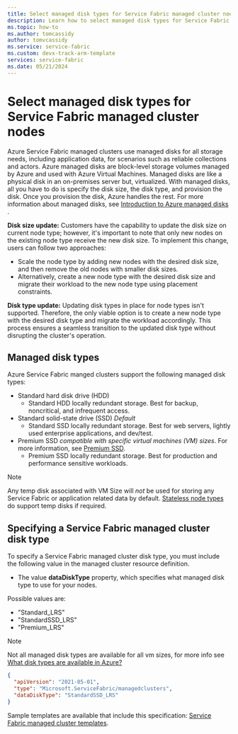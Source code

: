 ```yaml
---
title: Select managed disk types for Service Fabric managed cluster nodes
description: Learn how to select managed disk types for Service Fabric managed cluster nodes and configure in an ARM template.
ms.topic: how-to
ms.author: tomcassidy
author: tomvcassidy
ms.service: service-fabric
ms.custom: devx-track-arm-template
services: service-fabric
ms.date: 05/21/2024
---
```


# Select managed disk types for Service Fabric managed cluster nodes

Azure Service Fabric managed clusters use managed disks for all storage needs, including application data, for scenarios such as reliable collections and actors. Azure managed disks are block-level storage volumes managed by Azure and used with Azure Virtual Machines. Managed disks are like a physical disk in an on-premises server but, virtualized. With managed disks, all you have to do is specify the disk size, the disk type, and provision the disk. Once you provision the disk, Azure handles the rest. For more information about managed disks, see [Introduction to Azure managed disks
](../virtual-machines/managed-disks-overview.md).

**Disk size update:** Customers have the capability to update the disk size on current node type; however, it's important to note that only new nodes on the existing node type receive the new disk size. To implement this change, users can follow two approaches:
* Scale the node type by adding new nodes with the desired disk size, and then remove the old nodes with smaller disk sizes.
* Alternatively, create a new node type with the desired disk size and migrate their workload to the new node type using placement constraints.
 
**Disk type update:** Updating disk types in place for node types isn't supported. Therefore, the only viable option is to create a new node type with the desired disk type and migrate the workload accordingly. This process ensures a seamless transition to the updated disk type without disrupting the cluster's operation.

## Managed disk types

Azure Service Fabric manged clusters support the following managed disk types:
* Standard hard disk drive (HDD)
    * Standard HDD locally redundant storage. Best for backup, noncritical, and infrequent access. 
* Standard solid-state drive (SSD) *Default*
    * Standard SSD locally redundant storage. Best for web servers, lightly used enterprise applications, and dev/test.
* Premium SSD *compatible with specific virtual machines (VM) sizes*. For more information, see [Premium SSD](../virtual-machines/disks-types.md#premium-ssds).
    * Premium SSD locally redundant storage. Best for production and performance sensitive workloads.

>[!NOTE]
> Any temp disk associated with VM Size will *not* be used for storing any Service Fabric or application related data by default. [Stateless node types](how-to-managed-cluster-stateless-node-type.md) do support temp disks if required.

## Specifying a Service Fabric managed cluster disk type

To specify a Service Fabric managed cluster disk type, you must include the following value in the managed cluster resource definition.  

* The value **dataDiskType** property, which specifies what managed disk type to use for your nodes.

Possible values are:
* "Standard_LRS"
* "StandardSSD_LRS"
* "Premium_LRS"

>[!NOTE]
> Not all managed disk types are available for all vm sizes, for more info see [What disk types are available in Azure?](../virtual-machines/disks-types.md)

```json
{
  "apiVersion": "2021-05-01",
  "type": "Microsoft.ServiceFabric/managedclusters",
  "dataDiskType": "StandardSSD_LRS"
}
```

Sample templates are available that include this specification: [Service Fabric managed cluster templates](https://github.com/Azure-Samples/service-fabric-cluster-templates).
